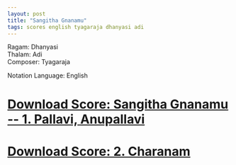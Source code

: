 ```yaml
---
layout: post
title: "Sangitha Gnanamu"
tags: scores english tyagaraja dhanyasi adi
---
```


Ragam: Dhanyasi  
Thalam: Adi  
Composer: Tyagaraja  

Notation Language: English  

# [Download Score: Sangitha Gnanamu -- 1. Pallavi, Anupallavi ][notation1]
# [Download Score: 2. Charanam][notation2]



[notation1]: https://github.com/ananthp/carnatic_scores/blob/master/sangitha_gnanamu-dhanyasi-pallavi_anupallavi.pdf?raw=true
[notation2]: https://github.com/ananthp/carnatic_scores/blob/master/sangitha_gnanamu-dhanyasi-charanam.pdf?raw=true
